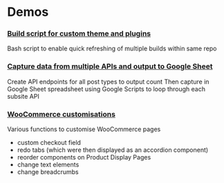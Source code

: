 # Demos

### [Build script for custom theme and plugins](https://github.com/yodiyo/code-demos/blob/main/cleanandbuild.sh)
Bash script to enable quick refreshing of multiple builds within same repo

### [Capture data from multiple APIs and output to Google Sheet](https://github.com/yodiyo/code-demos/tree/main/data-crunching)
Create API endpoints for all post types to output count
Then capture in Google Sheet spreadsheet using Google Scripts to loop through each subsite API
### [WooCommerce customisations](https://github.com/yodiyo/code-demos/tree/main/woocommerce-customisations/functions.php)
Various functions to customise WooCommerce pages
- custom checkout field
- redo tabs (which were then displayed as an accordion component)
- reorder components on Product Display Pages
- change text elements
- change breadcrumbs
